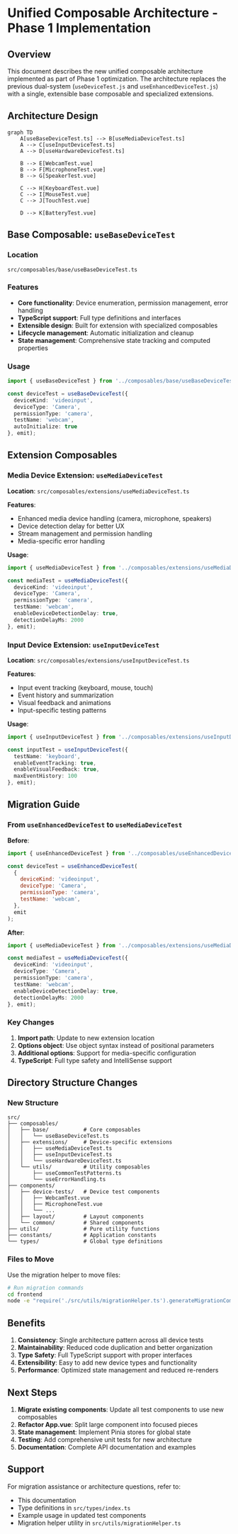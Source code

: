 # Unified Composable Architecture - Phase 1 Implementation

## Overview

This document describes the new unified composable architecture implemented as part of Phase 1 optimization. The architecture replaces the previous dual-system (`useDeviceTest.js` and `useEnhancedDeviceTest.js`) with a single, extensible base composable and specialized extensions.

## Architecture Design

```mermaid
graph TD
    A[useBaseDeviceTest.ts] --> B[useMediaDeviceTest.ts]
    A --> C[useInputDeviceTest.ts]
    A --> D[useHardwareDeviceTest.ts]
    
    B --> E[WebcamTest.vue]
    B --> F[MicrophoneTest.vue]
    B --> G[SpeakerTest.vue]
    
    C --> H[KeyboardTest.vue]
    C --> I[MouseTest.vue]
    C --> J[TouchTest.vue]
    
    D --> K[BatteryTest.vue]
```

## Base Composable: `useBaseDeviceTest`

### Location
`src/composables/base/useBaseDeviceTest.ts`

### Features
- **Core functionality**: Device enumeration, permission management, error handling
- **TypeScript support**: Full type definitions and interfaces
- **Extensible design**: Built for extension with specialized composables
- **Lifecycle management**: Automatic initialization and cleanup
- **State management**: Comprehensive state tracking and computed properties

### Usage
```typescript
import { useBaseDeviceTest } from '../composables/base/useBaseDeviceTest';

const deviceTest = useBaseDeviceTest({
  deviceKind: 'videoinput',
  deviceType: 'Camera',
  permissionType: 'camera',
  testName: 'webcam',
  autoInitialize: true
}, emit);
```

## Extension Composables

### Media Device Extension: `useMediaDeviceTest`
**Location**: `src/composables/extensions/useMediaDeviceTest.ts`

**Features**:
- Enhanced media device handling (camera, microphone, speakers)
- Device detection delay for better UX
- Stream management and permission handling
- Media-specific error handling

**Usage**:
```typescript
import { useMediaDeviceTest } from '../composables/extensions/useMediaDeviceTest';

const mediaTest = useMediaDeviceTest({
  deviceKind: 'videoinput',
  deviceType: 'Camera',
  permissionType: 'camera',
  testName: 'webcam',
  enableDeviceDetectionDelay: true,
  detectionDelayMs: 2000
}, emit);
```

### Input Device Extension: `useInputDeviceTest`
**Location**: `src/composables/extensions/useInputDeviceTest.ts`

**Features**:
- Input event tracking (keyboard, mouse, touch)
- Event history and summarization
- Visual feedback and animations
- Input-specific testing patterns

**Usage**:
```typescript
import { useInputDeviceTest } from '../composables/extensions/useInputDeviceTest';

const inputTest = useInputDeviceTest({
  testName: 'keyboard',
  enableEventTracking: true,
  enableVisualFeedback: true,
  maxEventHistory: 100
}, emit);
```

## Migration Guide

### From `useEnhancedDeviceTest` to `useMediaDeviceTest`

**Before**:
```javascript
import { useEnhancedDeviceTest } from '../composables/useEnhancedDeviceTest.js';

const deviceTest = useEnhancedDeviceTest(
  {
    deviceKind: 'videoinput',
    deviceType: 'Camera',
    permissionType: 'camera',
    testName: 'webcam',
  },
  emit
);
```

**After**:
```typescript
import { useMediaDeviceTest } from '../composables/extensions/useMediaDeviceTest.ts';

const mediaTest = useMediaDeviceTest({
  deviceKind: 'videoinput',
  deviceType: 'Camera',
  permissionType: 'camera',
  testName: 'webcam',
  enableDeviceDetectionDelay: true,
  detectionDelayMs: 2000
}, emit);
```

### Key Changes
1. **Import path**: Update to new extension location
2. **Options object**: Use object syntax instead of positional parameters
3. **Additional options**: Support for media-specific configuration
4. **TypeScript**: Full type safety and IntelliSense support

## Directory Structure Changes

### New Structure
```
src/
├── composables/
│   ├── base/           # Core composables
│   │   └── useBaseDeviceTest.ts
│   ├── extensions/     # Device-specific extensions
│   │   ├── useMediaDeviceTest.ts
│   │   ├── useInputDeviceTest.ts
│   │   └── useHardwareDeviceTest.ts
│   └── utils/          # Utility composables
│       ├── useCommonTestPatterns.ts
│       └── useErrorHandling.ts
├── components/
│   ├── device-tests/   # Device test components
│   │   ├── WebcamTest.vue
│   │   ├── MicrophoneTest.vue
│   │   └── ...
│   ├── layout/         # Layout components
│   └── common/         # Shared components
├── utils/              # Pure utility functions
├── constants/          # Application constants
└── types/              # Global type definitions
```

### Files to Move
Use the migration helper to move files:
```bash
# Run migration commands
cd frontend
node -e "require('./src/utils/migrationHelper.ts').generateMigrationCommands().forEach(cmd => console.log(cmd))"
```

## Benefits

1. **Consistency**: Single architecture pattern across all device tests
2. **Maintainability**: Reduced code duplication and better organization
3. **Type Safety**: Full TypeScript support with proper interfaces
4. **Extensibility**: Easy to add new device types and functionality
5. **Performance**: Optimized state management and reduced re-renders

## Next Steps

1. **Migrate existing components**: Update all test components to use new composables
2. **Refactor App.vue**: Split large component into focused pieces
3. **State management**: Implement Pinia stores for global state
4. **Testing**: Add comprehensive unit tests for new architecture
5. **Documentation**: Complete API documentation and examples

## Support

For migration assistance or architecture questions, refer to:
- This documentation
- Type definitions in `src/types/index.ts`
- Example usage in updated test components
- Migration helper utility in `src/utils/migrationHelper.ts`
